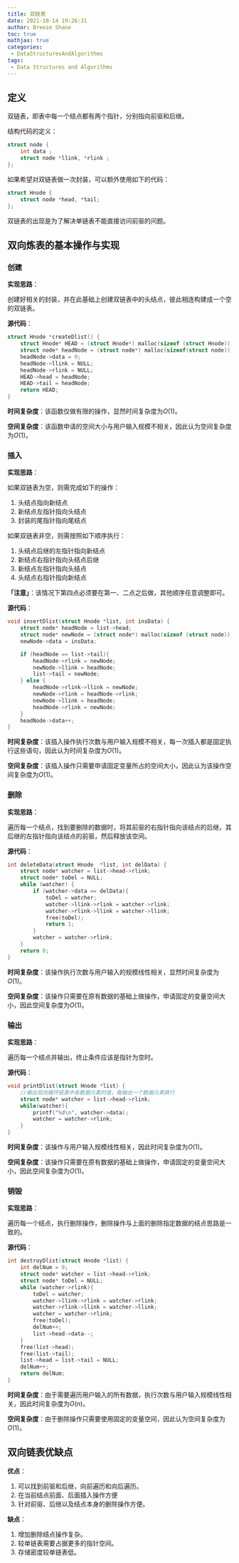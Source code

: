 ```yaml
---
title: 双链表
date: 2021-10-14 19:26:31
author: Breeze Shane
toc: true
mathjax: true
categories:
 - DataStructuresAndAlgorithms
tags:
 - Data Structures and Algorithms
---
```

## 定义

双链表，即表中每一个结点都有两个指针，分别指向前驱和后继。

结构代码的定义：
```c
struct node {
    int data ;
    struct node *llink, *rlink ;
};
```
如果希望对双链表做一次封装，可以额外使用如下的代码：
```c
struct Hnode {
    struct node *head, *tail;
};
```

双链表的出现是为了解决单链表不能直接访问前驱的问题。

## 双向炼表的基本操作与实现

### 创建

**实现思路**：


创建好相关的封装，并在此基础上创建双链表中的头结点，彼此相连构建成一个空的双链表。

**源代码**：

```c
struct Hnode *createDlist() {
    struct Hnode* HEAD = (struct Hnode*) malloc(sizeof (struct Hnode));
    struct node* headNode = (struct node*) malloc(sizeof(struct node));
    headNode->data = 0;
    headNode->llink = NULL;
    headNode->rlink = NULL;
    HEAD->head = headNode;
    HEAD->tail = headNode;
    return HEAD;
}
```

**时间复杂度**：该函数仅做有限的操作，显然时间复杂度为$O(1)$。

**空间复杂度**：该函数申请的空间大小与用户输入规模不相关，因此认为空间复杂度为$O(1)$。

### 插入

**实现思路**：

如果双链表为空，则需完成如下的操作：

1. 头结点指向新结点
2. 新结点左指针指向头结点
3. 封装的尾指针指向尾结点

如果双链表非空，则需按照如下顺序执行：

1. 头结点后继的左指针指向新结点
2. 新结点右指针指向头结点后继
3. 新结点左指针指向头结点
4. 头结点右指针指向新结点

**「注意」**：该情况下第四点必须要在第一、二点之后做，其他顺序任意调整即可。

**源代码**：

```c
void insertDlist(struct Hnode *list, int insData) {
    struct node* headNode = list->head;
    struct node* newNode = (struct node*) malloc(sizeof (struct node));
    newNode->data = insData;

    if (headNode == list->tail){
        headNode->rlink = newNode;
        newNode->llink = headNode;
        list->tail = newNode;
    } else {
        headNode->rlink->llink = newNode;
        newNode->rlink = headNode->rlink;
        newNode->llink = headNode;
        headNode->rlink = newNode;
    }
    headNode->data++;
}
```

**时间复杂度**：该插入操作执行次数与用户输入规模不相关，每一次插入都是固定执行这些语句，因此认为时间复杂度为$O(1)$。

**空间复杂度**：该插入操作只需要申请固定变量所占的空间大小，因此认为该操作空间复杂度为$O(1)$。

### 删除

**实现思路**：

遍历每一个结点，找到要删除的数据时，将其前驱的右指针指向该结点的后继，其后继的左指针指向该结点的前驱，然后释放该空间。

**源代码**：

```c
int deleteData(struct Hnode  *list, int delData) {
    struct node* watcher = list->head->rlink;
    struct node* toDel = NULL;
    while (watcher) {
        if (watcher->data == delData){
            toDel = watcher;
            watcher->llink->rlink = watcher->rlink;
            watcher->rlink->llink = watcher->llink;
            free(toDel);
            return 1;
        }
        watcher = watcher->rlink;
    }
    return 0;
}
```

**时间复杂度**：该操作执行次数与用户输入的规模线性相关，显然时间复杂度为$O(1)$。

**空间复杂度**：该操作只需要在原有数据的基础上做操作，申请固定的变量空间大小，因此空间复杂度为$O(1)$。

### 输出

**实现思路**：

遍历每一个结点并输出，终止条件应该是指针为空时。

**源代码**：

```c
void printDlist(struct Hnode *list) {
    //输出双向循环链表中各数据元素的值，每输出一个数据元素换行
    struct node* watcher = list->head->rlink;
    while(watcher){
        printf("%d\n", watcher->data);
        watcher = watcher->rlink;
    }
}
```

**时间复杂度**：该操作与用户输入规模线性相关，因此时间复杂度为$O(1)$。

**空间复杂度**：该操作只需要在原有数据的基础上做操作，申请固定的变量空间大小，因此空间复杂度为$O(1)$。

### 销毁

**实现思路**：

遍历每一个结点，执行删除操作，删除操作与上面的删除指定数据的结点思路是一致的。

**源代码**：

```c
int destroyDlist(struct Hnode *list) {
    int delNum = 0;
    struct node* watcher = list->head->rlink;
    struct node* toDel = NULL;
    while (watcher->rlink){
        toDel = watcher;
        watcher->llink->rlink = watcher->rlink;
        watcher->rlink->llink = watcher->llink;
        watcher = watcher->rlink;
        free(toDel);
        delNum++;
        list->head->data--;
    }
    free(list->head);
    free(list->tail);
    list->head = list->tail = NULL;
    delNum++;
    return delNum;
}
```

**时间复杂度**：由于需要遍历用户输入的所有数据，执行次数与用户输入规模线性相关，因此时间复杂度为$O(n)$。

**空间复杂度**：由于删除操作只需要使用固定的变量空间，因此认为空间复杂度为$O(1)$。

## 双向链表优缺点

**优点**：

1. 可以找到前驱和后继，向前遍历和向后遍历。
2. 在当前结点前面、后面插入操作方便
3. 针对前驱、后继以及结点本身的删除操作方便。

**缺点**：

1. 增加删除结点操作复杂。
2. 较单链表需要占据更多的指针空间。
3. 存储密度较单链表低。
